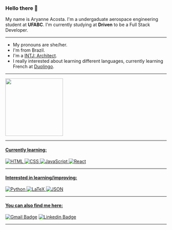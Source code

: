 ### Hello there 👋

My name is Aryanne Acosta. I'm a undergaduate aerospace engineering student at **UFABC**. I'm currently studying at **Driven** to be a Full Stack Developer.

---
- My pronouns are she/her.
- I'm from Brazil.
- I'm a [INTJ: Architect](https://www.16personalities.com/profiles/c165002a68ef8).
- I really interested about learning different languages, currently learning French at [Duolingo](https://www.duolingo.com/profile/AryanneAco).

---
<div>
  <a href="https://www.linkedin.com/in/aryanneacosta/" target="_blank">
  <img height="180em" src ="https://github-readme-stats.vercel.app/api/top-langs/?username=aryanneacosta&layout=compact&theme=gotham"/>
</div>

---
<h4>Currently learning:</h4>

![HTML](https://img.shields.io/badge/HTML5-E34F26?style=for-the-badge&logo=html5&logoColor=white) 
![CSS](https://img.shields.io/badge/CSS3-1572B6?style=for-the-badge&logo=css3&logoColor=white)
![JavaScript](https://img.shields.io/badge/JavaScript-323330?style=for-the-badge&logo=javascript&logoColor=F7DF1E)
![React](https://img.shields.io/badge/React-20232A?style=for-the-badge&logo=react&logoColor=61DAFB)
 
---
<h4>Interested in learning/improving:</h4>

![Python](https://img.shields.io/badge/Python-FFD43B?style=for-the-badge&logo=python&logoColor=blue)
![LaTeX](https://img.shields.io/badge/LaTeX-47A141?style=for-the-badge&logo=LaTeX&logoColor=white)
![JSON](https://img.shields.io/badge/json-5E5C5C?style=for-the-badge&logo=json&logoColor=white)

---
 <h4>You can also find me here:</h4>

[![Gmail Badge](https://img.shields.io/badge/Gmail-D14836?style=for-the-badge&logo=gmail&logoColor=white)](mailto:aryanneacosta@gmail.com)
[![Linkedin Badge](https://img.shields.io/badge/LinkedIn-0077B5?style=for-the-badge&logo=linkedin&logoColor=white)](https://www.linkedin.com/in/aryanne-acosta/)

---


